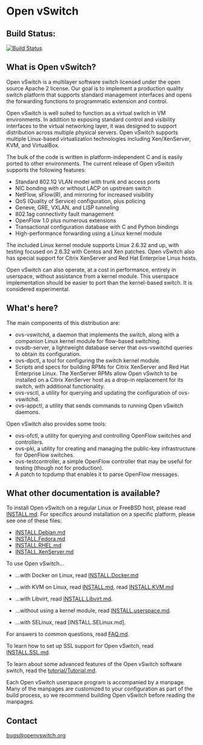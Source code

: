 Open vSwitch
============

Build Status:
-------------

[![Build Status](https://travis-ci.org/openvswitch/ovs.png)](https://travis-ci.org/openvswitch/ovs)

What is Open vSwitch?
---------------------

Open vSwitch is a multilayer software switch licensed under the open
source Apache 2 license.  Our goal is to implement a production
quality switch platform that supports standard management interfaces
and opens the forwarding functions to programmatic extension and
control.

Open vSwitch is well suited to function as a virtual switch in VM
environments.  In addition to exposing standard control and visibility
interfaces to the virtual networking layer, it was designed to support
distribution across multiple physical servers.  Open vSwitch supports
multiple Linux-based virtualization technologies including
Xen/XenServer, KVM, and VirtualBox.

The bulk of the code is written in platform-independent C and is
easily ported to other environments.  The current release of Open
vSwitch supports the following features:

* Standard 802.1Q VLAN model with trunk and access ports
* NIC bonding with or without LACP on upstream switch
* NetFlow, sFlow(R), and mirroring for increased visibility
* QoS (Quality of Service) configuration, plus policing
* Geneve, GRE, VXLAN, and LISP tunneling
* 802.1ag connectivity fault management
* OpenFlow 1.0 plus numerous extensions
* Transactional configuration database with C and Python bindings
* High-performance forwarding using a Linux kernel module

The included Linux kernel module supports Linux 2.6.32 and up, with
testing focused on 2.6.32 with Centos and Xen patches.  Open vSwitch
also has special support for Citrix XenServer and Red Hat Enterprise
Linux hosts.

Open vSwitch can also operate, at a cost in performance, entirely in
userspace, without assistance from a kernel module.  This userspace
implementation should be easier to port than the kernel-based switch.
It is considered experimental.

What's here?
------------

The main components of this distribution are:

* ovs-vswitchd, a daemon that implements the switch, along with
  a companion Linux kernel module for flow-based switching.
* ovsdb-server, a lightweight database server that ovs-vswitchd
  queries to obtain its configuration.
* ovs-dpctl, a tool for configuring the switch kernel module.
* Scripts and specs for building RPMs for Citrix XenServer and Red
  Hat Enterprise Linux.  The XenServer RPMs allow Open vSwitch to
  be installed on a Citrix XenServer host as a drop-in replacement
  for its switch, with additional functionality.
* ovs-vsctl, a utility for querying and updating the configuration
  of ovs-vswitchd.
* ovs-appctl, a utility that sends commands to running Open
      vSwitch daemons.

Open vSwitch also provides some tools:

* ovs-ofctl, a utility for querying and controlling OpenFlow
  switches and controllers.
* ovs-pki, a utility for creating and managing the public-key
  infrastructure for OpenFlow switches.
* ovs-testcontroller, a simple OpenFlow controller that may be useful
  for testing (though not for production).
* A patch to tcpdump that enables it to parse OpenFlow messages.

What other documentation is available?
--------------------------------------

To install Open vSwitch on a regular Linux or FreeBSD host, please
read [INSTALL.md]. For specifics around installation on a specific
platform, please see one of these files:

- [INSTALL.Debian.md]
- [INSTALL.Fedora.md]
- [INSTALL.RHEL.md]
- [INSTALL.XenServer.md]

To use Open vSwitch...

- ...with Docker on Linux, read [INSTALL.Docker.md]

- ...with KVM on Linux, read [INSTALL.md], read [INSTALL.KVM.md]

- ...with Libvirt, read [INSTALL.Libvirt.md].

- ...without using a kernel module, read [INSTALL.userspace.md].

- ...with SELinux, read [INSTALL.SELinux.md].

For answers to common questions, read [FAQ.md].

To learn how to set up SSL support for Open vSwitch, read [INSTALL.SSL.md].

To learn about some advanced features of the Open vSwitch software
switch, read the [tutorial/Tutorial.md].

Each Open vSwitch userspace program is accompanied by a manpage.  Many
of the manpages are customized to your configuration as part of the
build process, so we recommend building Open vSwitch before reading
the manpages.

Contact
-------

bugs@openvswitch.org

[INSTALL.md]:INSTALL.md
[INSTALL.Debian.md]:INSTALL.Debian.md
[INSTALL.Docker.md]:INSTALL.Docker.md
[INSTALL.Fedora.md]:INSTALL.Fedora.md
[INSTALL.KVM.md]:INSTALL.KVM.md
[INSTALL.Libvirt.md]:INSTALL.Libvirt.md
[INSTALL.RHEL.md]:INSTALL.RHEL.md
[INSTALL.SSL.md]:INSTALL.SSL.md
[INSTALL.userspace.md]:INSTALL.userspace.md
[INSTALL.XenServer.md]:INSTALL.XenServer.md
[FAQ.md]:FAQ.md
[tutorial/Tutorial.md]:tutorial/Tutorial.md

